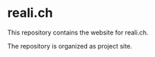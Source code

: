 # reali.ch

This repository contains the website for reali.ch.

The repository is organized as project site.
